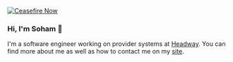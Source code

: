 [![Ceasefire Now](https://badge.techforpalestine.org/ceasefire-now)](https://techforpalestine.org/learn-more)

### Hi, I'm Soham 👋

I'm a software engineer working on provider systems at [Headway](https://headway.co/about-us). You can find more about me as well as how to contact me on my [site](https://soham.place).



